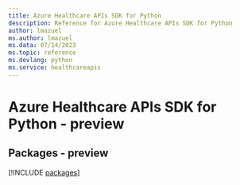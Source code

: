 ```yaml
---
title: Azure Healthcare APIs SDK for Python
description: Reference for Azure Healthcare APIs SDK for Python
author: lmazuel
ms.author: lmazuel
ms.data: 07/14/2023
ms.topic: reference
ms.devlang: python
ms.service: healthcareapis
---
```

# Azure Healthcare APIs SDK for Python - preview
## Packages - preview
[!INCLUDE [packages](healthcare-apis-index.md)]